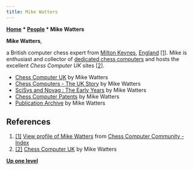 ```yaml
---
title: Mike Watters
---
```

**[Home](Home "Home") \* [People](People "People") \* Mike Watters**


**Mike Watters**,  

a British computer chess expert from [Milton Keynes](https://en.wikipedia.org/wiki/Milton_Keynes), [England](https://en.wikipedia.org/wiki/England) <a id="cite-note-1" href="#cite-ref-1">[1]</a>. Mike is enthusiast and collector of [dedicated chess computers](Dedicated_Chess_Computers "Dedicated Chess Computers") and hosts the excellent *Chess Computer UK* sites <a id="cite-note-2" href="#cite-ref-2">[2]</a>.






* [Chess Computer UK](http://www.chesscomputeruk.com/index.html) by Mike Watters
* [Chess Computers - The UK Story](http://www.chesscomputeruk.com/html/chess_computers_-_the_uk_story.html) by Mike Watters
* [SciSys and Novag : The Early Years](http://www.chesscomputeruk.com/html/scisys_and_novag___the_early_y.html) by Mike Watters
* [Chess Computer Patents](http://www.chesscomputeruk.com/html/other_patents.html#Patent) by Mike Watters
* [Publication Archive](http://www.chesscomputeruk.com/html/publication_archive.html) by Mike Watters


## References


1. <a id="cite-ref-1" href="#cite-note-1">[1]</a> [View profile of Mike Watters](http://users.boardnation.com/~chesscomputers/index.php?action=viewprofile;user=Mike+Watters) from [Chess Computer Community - Index](http://users.boardnation.com/~chesscomputers/index.php)
2. <a id="cite-ref-2" href="#cite-note-2">[2]</a> [Chess Computer UK](http://www.chesscomputeruk.com/) by Mike Watters

**[Up one level](People "People")**







 
